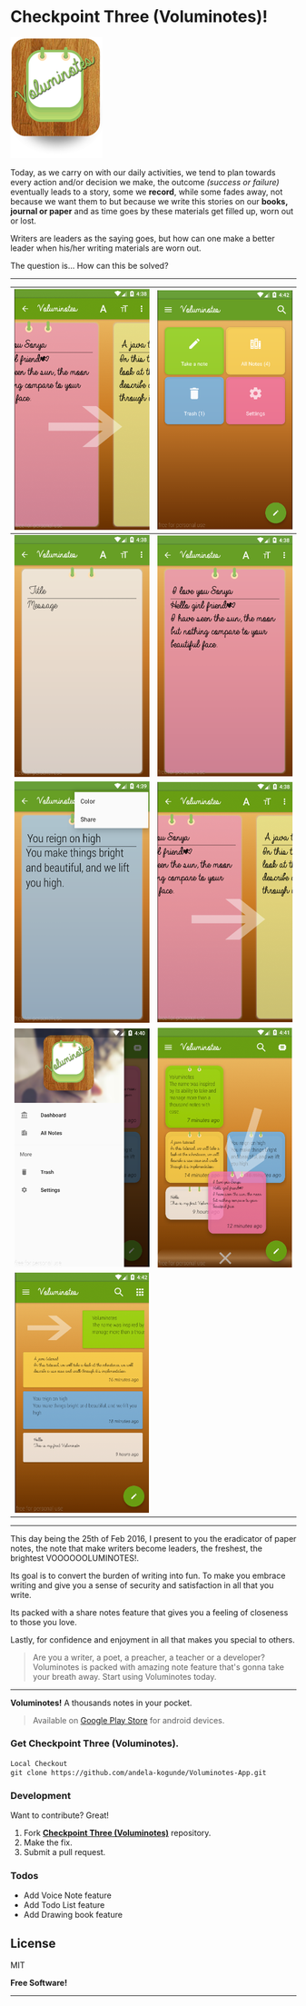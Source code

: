 Checkpoint Three (Voluminotes)!
===================
![Alt text](https://github.com/andela-kogunde/Voluminotes-App/blob/master/app/src/main/res/drawable/rlogo.png?raw=true "Voluminotes")


Today, as we carry on with our daily activities, we tend to plan towards every action and/or decision we make, the outcome *(success or failure)* eventually leads to a story, some we **record**, while some fades away, not because we want them to but because we write this stories on our **books, journal or paper** and as time goes by these materials get filled up, worn out or lost.

Writers are leaders as the saying goes, but how can one make a better leader when his/her writing materials are worn out.

The question is... How can this be solved?

-------------

 ![Alt text](https://github.com/andela-kogunde/Voluminotes-App/blob/master/app/src/main/assets/images/change.png?raw=true "Voluminotes")      | ![Alt text](https://github.com/andela-kogunde/Voluminotes-App/blob/master/app/src/main/assets/images/thedashboard.png?raw=true "Voluminotes")
-------- | ---
![Alt text](https://github.com/andela-kogunde/Voluminotes-App/blob/master/app/src/main/assets/images/thenewnote.png?raw=true "Voluminotes")  | ![Alt text](https://github.com/andela-kogunde/Voluminotes-App/blob/master/app/src/main/assets/images/theeditnote.png?raw=true "Voluminotes")
![Alt text](https://github.com/andela-kogunde/Voluminotes-App/blob/master/app/src/main/assets/images/thebluenote.png?raw=true "Voluminotes")  | ![Alt text](https://github.com/andela-kogunde/Voluminotes-App/blob/master/app/src/main/assets/images/change.png?raw=true "Voluminotes")
![Alt text](https://github.com/andela-kogunde/Voluminotes-App/blob/master/app/src/main/assets/images/thedrawer.png?raw=true "Voluminotes")  | ![Alt text](https://github.com/andela-kogunde/Voluminotes-App/blob/master/app/src/main/assets/images/thegridview.png?raw=true "Voluminotes")
![Alt text](https://github.com/andela-kogunde/Voluminotes-App/blob/master/app/src/main/assets/images/thelistview.png?raw=true "Voluminotes")  |


----------
This day being the 25th of Feb 2016, I present to you the eradicator of paper notes, the note that make writers become leaders, the freshest, the brightest VOOOOOOLUMINOTES!. 

Its goal is to convert the burden of writing into fun. To make you embrace writing and give you a sense of security and satisfaction in all that you write.

Its packed with a share notes feature that gives you a feeling of closeness to those you love.

Lastly, for confidence and enjoyment in all that makes you special to others.


> Are you a writer, a poet, a preacher, a teacher or a developer? Voluminotes is packed with amazing note feature that's gonna take your breath away. Start using Voluminotes today. 


----------

**Voluminotes!** A thousands notes in your pocket. <i class="icon-smile"></i>

> Available on [<i class="icon-download"></i> Google Play Store](#publish-a-document)  for android devices.


### Get Checkpoint Three (Voluminotes).
```
Local Checkout 
git clone https://github.com/andela-kogunde/Voluminotes-App.git
```


### Development

Want to contribute? Great!

1.  Fork [__Checkpoint Three (Voluminotes)__](https://github.com/andela-kogunde/Voluminotes-App.git) repository.
2.  Make the fix.
3.  Submit a pull request.

### Todos

 - Add Voice Note feature
 - Add Todo List feature
 - Add Drawing book feature

License
----

MIT


**Free Software!**

----------
